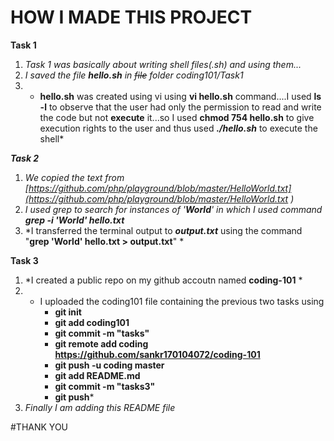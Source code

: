 # HOW I MADE THIS PROJECT

**Task 1**

1. *Task 1 was basically about writing shell files(.sh) and using them...*
2. *I saved the file **hello.sh** in ~~file~~ folder coding101/Task1*
3. * **hello.sh** was created using vi using **vi hello.sh** command....I used **ls -l** to observe that the user had only the permission to read and write the code but not **execute** it...so I used **chmod 754 hello.sh** to give execution rights to the user and thus used **_./hello.sh_** to execute the shell*

**_Task 2_**

1. *We copied the text from [https://github.com/php/playground/blob/master/HelloWorld.txt](https://github.com/php/playground/blob/master/HelloWorld.txt )*
2. *I used grep to search  for instances of '**_World_**' in which I used command **grep -i 'World' hello.txt***
3. *I transferred the terminal output to **_output.txt_** using the command "**grep  'World' hello.txt > output.txt**" *

**Task 3**

1. *I created a public repo on my github accoutn named **coding-101** *
2. * I uploaded the coding101 file containing the previous two tasks using 
        - **git init**
        - **git add coding101**
        - **git commit -m "tasks"**
        - **git remote add coding https://github.com/sankr170104072/coding-101**
        - **git push -u coding master**
        - **git add README.md**
        - **git commit -m "tasks3"**
        - **git push***
3. *Finally I am adding this README file*

#THANK YOU

